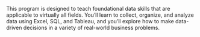 This program is designed to teach foundational data skills that are applicable to virtually all fields. You’ll learn to collect, organize, and analyze data using Excel, SQL, and Tableau, and you’ll explore how to make data-driven decisions in a variety of real-world business problems.
